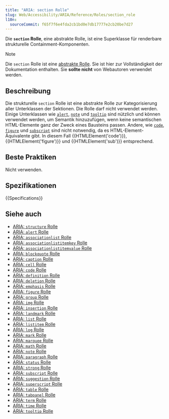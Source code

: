 ```yaml
---
title: "ARIA: section Rolle"
slug: Web/Accessibility/ARIA/Reference/Roles/section_role
l10n:
  sourceCommit: f65f7f6e4fda2cb1bd0e7db17777e2cb20be7d27
---
```


Die **`section` Rolle**, eine abstrakte Rolle, ist eine Superklasse für renderbare strukturelle Containment-Komponenten.

> [!NOTE]
> Die `section` Rolle ist eine [abstrakte Rolle](/de/docs/Web/Accessibility/ARIA/Reference/Roles#6._abstract_roles). Sie ist hier zur Vollständigkeit der Dokumentation enthalten. Sie **sollte nicht** von Webautoren verwendet werden.

## Beschreibung

Die strukturelle `section` Rolle ist eine abstrakte Rolle zur Kategorisierung aller Unterklassen der Sektionen. Die Rolle darf nicht verwendet werden. Einige Unterklassen wie [`alert`](/de/docs/Web/Accessibility/ARIA/Reference/Roles/alert_role), [`note`](/de/docs/Web/Accessibility/ARIA/Reference/Roles/note_role) und [`tooltip`](/de/docs/Web/Accessibility/ARIA/Reference/Roles/tooltip_role) sind nützlich und können verwendet werden, um Semantik hinzuzufügen, wenn keine semantischen HTML-Elemente ganz der Zweck eines Bausteins passen. Andere, wie [`code`](/de/docs/Web/Accessibility/ARIA/Reference/Roles/structural_roles), [`figure`](/de/docs/Web/Accessibility/ARIA/Reference/Roles/figure_role) und [`subscript`](/de/docs/Web/Accessibility/ARIA/Reference/Roles/structural_roles) sind nicht notwendig, da es HTML-Element-Äquivalente gibt. In diesem Fall {{HTMLElement('code')}}, {{HTMLElement('figure')}} und {{HTMLElement('sub')}} entsprechend.

## Beste Praktiken

Nicht verwenden.

## Spezifikationen

{{Specifications}}

## Siehe auch

- [ARIA: `structure` Rolle](/de/docs/Web/Accessibility/ARIA/Reference/Roles/structure_role)
- [ARIA: `alert` Rolle](/de/docs/Web/Accessibility/ARIA/Reference/Roles/alert_role)
- [ARIA: `associationlist` Rolle](/de/docs/Web/Accessibility/ARIA/Reference/Roles/structural_roles)
- [ARIA: `associationlistitemkey` Rolle](/de/docs/Web/Accessibility/ARIA/Reference/Roles/structural_roles)
- [ARIA: `associationlistitemvalue` Rolle](/de/docs/Web/Accessibility/ARIA/Reference/Roles/structural_roles)
- [ARIA: `blockquote` Rolle](/de/docs/Web/Accessibility/ARIA/Reference/Roles/structural_roles)
- [ARIA: `caption` Rolle](/de/docs/Web/Accessibility/ARIA/Reference/Roles/structural_roles)
- [ARIA: `cell` Rolle](/de/docs/Web/Accessibility/ARIA/Reference/Roles/cell_role)
- [ARIA: `code` Rolle](/de/docs/Web/Accessibility/ARIA/Reference/Roles/structural_roles)
- [ARIA: `definition` Rolle](/de/docs/Web/Accessibility/ARIA/Reference/Roles/definition_role)
- [ARIA: `deletion` Rolle](/de/docs/Web/Accessibility/ARIA/Reference/Roles/structural_roles)
- [ARIA: `emphasis` Rolle](/de/docs/Web/Accessibility/ARIA/Reference/Roles/structural_roles)
- [ARIA: `figure` Rolle](/de/docs/Web/Accessibility/ARIA/Reference/Roles/figure_role)
- [ARIA: `group` Rolle](/de/docs/Web/Accessibility/ARIA/Reference/Roles/group_role)
- [ARIA: `img` Rolle](/de/docs/Web/Accessibility/ARIA/Reference/Roles/img_role)
- [ARIA: `insertion` Rolle](/de/docs/Web/Accessibility/ARIA/Reference/Roles/structural_roles)
- [ARIA: `landmark` Rolle](/de/docs/Web/Accessibility/ARIA/Reference/Roles/landmark_role)
- [ARIA: `list` Rolle](/de/docs/Web/Accessibility/ARIA/Reference/Roles/list_role)
- [ARIA: `listitem` Rolle](/de/docs/Web/Accessibility/ARIA/Reference/Roles/listitem_role)
- [ARIA: `log` Rolle](/de/docs/Web/Accessibility/ARIA/Reference/Roles/log_role)
- [ARIA: `mark` Rolle](/de/docs/Web/Accessibility/ARIA/Reference/Roles/mark_role)
- [ARIA: `marquee` Rolle](/de/docs/Web/Accessibility/ARIA/Reference/Roles/marquee_role)
- [ARIA: `math` Rolle](/de/docs/Web/Accessibility/ARIA/Reference/Roles/math_role)
- [ARIA: `note` Rolle](/de/docs/Web/Accessibility/ARIA/Reference/Roles/note_role)
- [ARIA: `paragraph` Rolle](/de/docs/Web/Accessibility/ARIA/Reference/Roles/structural_roles)
- [ARIA: `status` Rolle](/de/docs/Web/Accessibility/ARIA/Reference/Roles/status_role)
- [ARIA: `strong` Rolle](/de/docs/Web/Accessibility/ARIA/Reference/Roles/structural_roles)
- [ARIA: `subscript` Rolle](/de/docs/Web/Accessibility/ARIA/Reference/Roles/structural_roles)
- [ARIA: `suggestion` Rolle](/de/docs/Web/Accessibility/ARIA/Reference/Roles/suggestion_role)
- [ARIA: `superscript` Rolle](/de/docs/Web/Accessibility/ARIA/Reference/Roles/structural_roles)
- [ARIA: `table` Rolle](/de/docs/Web/Accessibility/ARIA/Reference/Roles/table_role)
- [ARIA: `tabpanel` Rolle](/de/docs/Web/Accessibility/ARIA/Reference/Roles/tabpanel_role)
- [ARIA: `term` Rolle](/de/docs/Web/Accessibility/ARIA/Reference/Roles/term_role)
- [ARIA: `time` Rolle](/de/docs/Web/Accessibility/ARIA/Reference/Roles/structural_roles)
- [ARIA: `tooltip` Rolle](/de/docs/Web/Accessibility/ARIA/Reference/Roles/tooltip_role)
